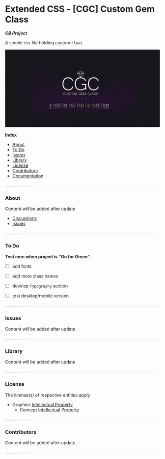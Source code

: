 # Extended CSS - [CGC] Custom Gem Class


***CB Project***

A simple `css` file holding custom `class`


[![CGC](https://raw.githubusercontent.com/DanNitro/cb/main/assets/img/repository-wide.jpg)](https://dannitro.github.io/cb/cb-extracalss.html)



**Index** 
- [About](README.md#about)
- [To Do](README.md#to-do)
- [Issues](README.md#issues)
- [Library](#library)
- [License](#license)
- [Contributors](#contributors)
- [Documentation](https://dannitro.github.io/cb/cb-extracalss.html)

![hr](https://raw.githubusercontent.com/PwchiWorld/app/main/assets/img/hr.png)

### About 
Content will be added after update


 * [Discussions](https://github.com/dannitro/cb/discussions)
 * [Issues](https://github.com/dannitro/cb/issues)


![hr](https://raw.githubusercontent.com/PwchiWorld/app/main/assets/img/hr.png)

### To Do
**Test core when project is "Go for Green".**

- [ ] add fonts
- [ ] add more class names
- [ ] develop `Typography` section
- [ ] test desktop/mobile version


![hr](https://raw.githubusercontent.com/PwchiWorld/app/main/assets/img/hr.png)


### Issues
Content will be added after update



![hr](https://raw.githubusercontent.com/PwchiWorld/app/main/assets/img/hr.png)



### Library
Content will be added after update


![hr](https://raw.githubusercontent.com/PwchiWorld/app/main/assets/img/hr.png)

### License
The license(s) of respective entities apply
* Graphics [Intellectual Property](https://pwchi.design-xpro.com/participant/pwchiman/)
   * Concept [Intellectual Property](https://pwchi.design-xpro.com/participant/pwchiman/)  
   
   
![hr](https://raw.githubusercontent.com/PwchiWorld/app/main/assets/img/hr.png)




### Contributors   
Content will be added after update



![hr](https://raw.githubusercontent.com/PwchiWorld/app/main/assets/img/hr.png)
